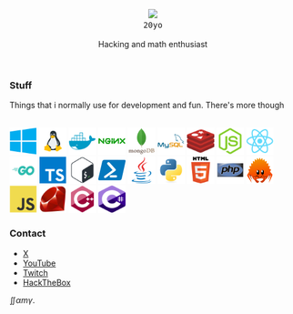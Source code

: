 <p align="center">
  <a src="https://discord.com/users/247463596169101313">
    <img src="https://lanyard.cnrad.dev/api/247463596169101313?idleMessage=desu%20nya"/>
  </a>
  <br>
  <kbd>20yo</kbd>
  <br>
  <br>
  <span>Hacking and math enthusiast</span>
  <!-- also <br> lover -->
</p>
  
<br>
<h3>Stuff</h3>
<p>Things that i normally use for development and fun. There's more though</p>
<br>
<p style="display: inline">
  <img src="assets/windows.svg" width="48" height="48" title="Windows w/ Active Directory">
  <img src="assets/linux.svg" width="48" height="48" title="Linux (i use Arch btw)">
  <img src="assets/docker.svg" width="48" height="48" title="Docker">
  <img src="assets/nginx.svg" width="48" height="48" title="nginx"/>
  <img src="assets/mongodb.svg" width="48" height="48" title="MongoDB"/>
  <img src="assets/mysql.svg" width="48" height="48" title="MySQL"/>
  <img src="assets/redis.svg" width="48" height="48" title="Redis"/>
  <img src="assets/nodejs.svg" width="48" height="48" title="node.js"/>
  <img src="assets/react.svg" width="48" height="48" title="React and some of its 214123 libraries/frameworks"/>
  <img src="assets/go.svg" width="48" height="48" title="Golang"/>
  <img src="assets/typescript.svg" width="48" height="48" title="TypeScript"/>
  <img src="assets/bash.svg" width="48" height="48" title="Bash"/>
  <img src="assets/powershell.png" title="PowerShell"/>
  <img src="assets/java.svg" width="48" height="48" title="Java"/>
  <img src="assets/python.svg" width="48" height="48" title="Python"/>
  <img src="assets/html.svg" width="48" height="48" title="HTML"/>
  <img src="assets/php.svg" width="48" height="48" title="PHP"/>
  <img src="assets/rust.svg" width="48" height="48" title="Rust"/>
  <img src="assets/javascript.svg" width="48" height="48" title="JavaScript"/>
  <img src="assets/ruby.svg" width="48" height="48" title="Ruby"/>
  <img src="assets/cpp.svg" width="48" height="48" title="C++"/>
  <img src="assets/cs.svg" width="48" height="48" title="C#"/>
</p>

<h3>Contact</h3>

- <a href="https://x.com/iVz0n">X</a> 
- <a href="https://www.youtube.com/@Vz0n">YouTube</a> 
- <a href="https://www.twitch.tv/ivz0n">Twitch</a>
- <a href="https://app.hackthebox.com/profile/1129266">HackTheBox</a>

$\iint \alpha m\gamma$.
